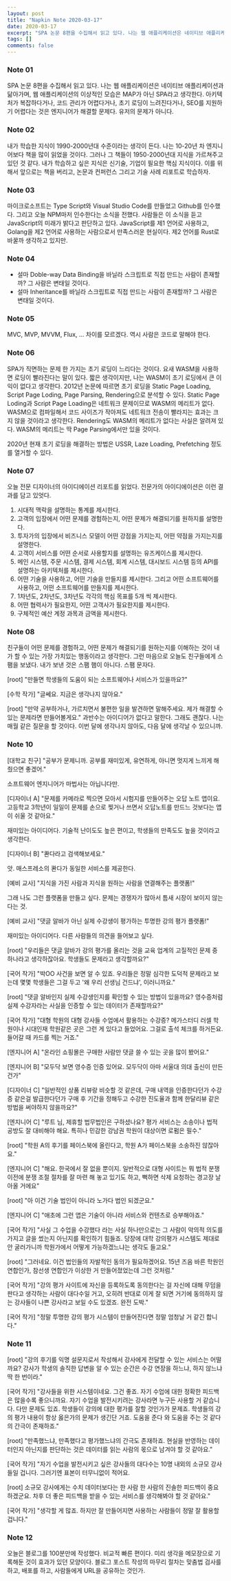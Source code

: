 ```yaml
---
layout: post
title: "Napkin Note 2020-03-17"
date: 2020-03-17
excerpt: "SPA 논문 8편을 수집해서 읽고 있다. 나는 웹 애플리케이션은 네이티브 애플리케이션과 닮..."
tags: []
comments: false
---
```



### Note 01

SPA 논문 8편을 수집해서 읽고 있다. 나는 웹 애플리케이션은 네이티브 애플리케이션과 닮아가며, 웹 애플리케이션의 이상적인 모습은 MAP가 아닌 SPA라고 생각한다. 아키텍처가 복잡하다거나, 코드 관리가 어렵다거나, 초기 로딩이 느려진다거나, SEO를 지원하기 어렵다는 것은 엔지니어가 해결할 문제다. 유저의 문제가 아니다.

### Note 02

내가 학습한 지식이 1990-2000년대 수준이라는 생각이 든다. 나는 10-20년 차 엔지니어보다 책을 많이 읽었을 것이다. 그러나 그 책들이 1950-2000년대 지식을 가르쳐주고 있던 것 같다. 내가 학습하고 싶은 지식은 신기술, 기업이 필요한 핵심 지식이다. 이를 위해서 앞으로는 책을 버리고, 논문과 컨퍼런스 그리고 기술 사례 리포트로 학습하자.

### Note 03

마이크로소프트는 Type Script와 Visual Studio Code를 만들었고 Github를 인수했다. 그리고 오늘 NPM마저 인수한다는 소식을 전했다. 사람들은 이 소식을 듣고 JavaScript의 미래가 밝다고 판단하고 있다. JavaScript를 제1 언어로 사용하고, Golang을 제2 언어로 사용하는 사람으로서 만족스러운 현실이다. 제2 언어를 Rust로 바꿀까 생각하고 있지만.

### Note 04

+ 설마 Doble-way Data Binding을 바닐라 스크립트로 직접 만드는 사람이 존재할까? 그 사람은 변태일 것이다.
+ 설마 Inheritance를 바닐라 스크립트로 직접 만드는 사람이 존재할까? 그 사람은 변태일 것이다.

### Note 05

MVC, MVP, MVVM, Flux, ... 차이를 모르겠다. 역시 사람은 코드로 말해야 한다.


### Note 06

SPA가 직면하는 문제 한 가지는 초기 로딩이 느리다는 것이다. 요새 WASM을 사용하면 로딩이 빨라진다는 말이 있다. 짧은 생각이지만, 나는 WASM이 초기 로딩에서 큰 이익이 없다고 생각한다. 2012년 논문에 따르면 초기 로딩을 Static Page Loading, Script Page Loding, Page Parsing, Rendering으로 분석할 수 있다. Static Page Loding과 Script Page Loading은 네트워크 문제이므로 WASM의 메리트가 없다. WASM으로 컴파일해서 코드 사이즈가 작아져도 네트워크 전송이 빨라지는 효과는 크지 않을 것이라고 생각한다. Rendering도 WASM의 메리트가 없다는 사실은 알려져 있다. WASM의 메리트는 딱 Page Parsing에서만 있을 것이다.

2020년 현재 초기 로딩을 해결하는 방법은 USSR, Laze Loading, Prefetching 정도를 열거할 수 있다.

### Note 07

오늘 전문 디자이너의 아이디에이션 리포트를 읽었다. 전문가의 아이디에이션은 이런 결과를 담고 있엇다.
1. 시대적 맥락을 설명하는 통계를 제시한다.
2. 고객의 입장에서 어떤 문제를 경험하는지, 어떤 문제가 해결되기를 원하지를 설명한다.
3. 투자가의 입장에서 비즈니스 모델이 어떤 강점을 가지는지, 어떤 약점을 가지는지를 설명한다.
4. 고객이 서비스를 어떤 순서로 사용할지를 설명하는 유즈케이스를 제시한다.
5. 메인 시스템, 주문 시스템, 결제 시스템, 회계 시스템, 대시보드 시스템 등의 API를 설명하는 아키텍처를 제시한다.
6. 어떤 기술을 사용하고, 어떤 기술을 만들지를 제시한다. 그리고 어떤 소프트웨어를 사용하고, 어떤 소프트웨어를 만들지를 제시한다.
7. 1차년도, 2차년도, 3차년도 각각의 핵심 목표를 5개 씩 제시한다. 
8. 어떤 협력사가 필요한지, 어떤 고객사가 필요한지를 제시한다.
9. 구체적인 예산 계정 과목과 금액을 제시한다.

### Note 08

친구들이 어떤 문제를 경험하고, 어떤 문제가 해결되기를 원하는지를 이해하는 것이 내가 할 수 있는 가장 가치있는 행동이라고 생각한다. 그런 마음으로 오늘도 친구들에게 스팸을 보냈다. 내가 보낸 것은 스팸 햄이 아니다. 스팸 문자다.

[root] "만들면 학생들의 도움이 되는 소프트웨어나 서비스가 있을까요?"

[수학 작가] "글쎄요. 지금은 생각나지 않아요."

[root] "만약 공부하거나, 가르치면서 불편한 일을 발견하면 말해주세요. 제가 해결할 수 있는 문제라면 만들어볼게요."
과반수는 아이디어가 없다고 말한다. 그래도 괜찮다. 나는 매월 같은 질문을 할 것이다. 이번 달에 생각나지 않아도, 다음 달에 생각날 수 있으니까.

### Note 10

[대학교 친구] "공부가 문제니까. 공부를 재미있게, 유연하게, 아니면 멋지게 느끼게 해줬으면 좋겠어."

소프트웨어 엔지니어가 마법사는 아닙니다만.

[디자이너 A] "문제를 카메라로 찍으면 모아서 시험지를 만들어주는 오답 노트 앱이요. 고등학교 3학년이 일일이 문제를 손으로 찢거나 쓰면서 오답노트를 만드느 것보다는 앱이 쉬울 것 같아요."

재미있는 아이디어다. 기술적 난이도도 높은 편이고, 학생들의 만족도도 높을 것이라고 생각한다.

[디자이너 B] "콴다라고 검색해보세요."

앗. 매스프레소의 콴다가 동일한 서비스를 제공한다.

[예비 교사] "지식을 가진 사람과 지식을 원하는 사람을 연결해주는 플랫폼!"

그래 나도 그런 플랫폼을 만들고 싶다. 문제는 경쟁자가 많아서 틈새 시장이 보이지 않는다는 것.

[예비 교사] "댓글 알바가 아닌 실제 수강생이 평가하는 투명한 강의 평가 플랫폼!"

재미있는 아이디어다. 다른 사람들의 의견을 들어보고 싶다.

[root] "우리들은 댓글 알바가 강의 평가를 올리는 것을 교육 업계의 고질적인 문제 중 하나라고 생각하잖아요. 학생들도 문제라고 생각할까요?"

[국어 작가] "박OO 사건을 보면 알 수 있죠. 우리들은 정말 심각한 도덕적 문제라고 보는데 몇몇 학생들은 그걸 두고 '왜 우리 선생님 건드냐', 이러니까요."

[root] "댓글 알바인지 실제 수강생인지를 확인할 수 있는 방법이 있을까요? 영수증처럼 실제 수강자라는 사실을 인증할 수 있는 데이터가 존재할까요?"

[국어 작가] "대형 학원의 대형 강사들 수업에서 활용하는 수강증? 메가스터디 러셀 학원이나 시대인재 학원같은 곳은 그런 게 있다고 들었어요. 그걸로 출석 체크를 하거든요. 들어갈 때 카드를 찍는 거죠."

[엔지니어 A] "온라인 쇼핑몰은 구매한 사람만 댓글 쓸 수 있는 곳을 많이 봤어요."

[엔지니어 B] "모두닥 보면 영수증 인증 있어요. 모두닥이 아마 서울대 의대 출신이 만든건가"

[디자이너 C] "일반적인 상품 리뷰랑 비슷할 것 같은데, 구매 내역을 인증한다던가 수강증 같은걸 발급한다던가 구매 후 기간을 정해두고 수강한 진도율과 함께 한달리뷰 같은 방법을 써야하지 않을까요?"

[엔지니어 C] "루트 님, 제휴할 법무법인은 구하셨나요? 평가 서비스는 소송이나 법적 공방도 잘 대비해야 해요. 특히나 민감한 강남권 학원이 대상이면 로펌은 필수."

[root] "학원 A의 후기를 페이스북에 올린다고, 학원 A가 페이스북을 소송하진 않잖아요."

[엔지니어 C] "해요. 한국에서 잘 없을 뿐이지. 일반적으로 대형 사이트는 뭐 법적 분쟁 이전에 분쟁 조절 절차를 잘 마련 해 놓고 있기도 하고, 뻑하면 삭제 요청하는 경고장 날아올 거에요"

[root] "아 이건 기술 법인이 아니라 노가다 법인 되겠군요."

[엔지니어 C] "애초에 그런 앱은 기술이 아니라 서비스와 컨텐츠로 승부해야죠."

[국어 작가] "사실 그 수업을 수강했다 라는 사실 하나만으로는 그 사람이 악의적 의도를 가지고 글을 썼는지 아닌지를 확인하기 힘들죠. 당장에 대학 강의평가 시스템도 제대로 안 굴러가니까 학원가에서 어떻게 가능하겠느냐는 생각도 들고요."

[root] "그러네요. 이건 법인들의 자발적인 동의가 필요하겠어요. 15년 즈음 바른 학원인 연합인가, 참선생 연합인가 이상한 거 만들어졌었는데 그런 것처럼."

[국어 작가] "강의 평가 사이트에 자신을 등록하도록 동의한다는 걸 자신에 대해 무덤을 판다고 생각하는 사람이 대다수일 거고, 오히려 반대로 이게 잘 되면 거기에 동의하지 않는 강사들이 나쁜 강사라고 보일 수도 있겠죠. 완전 도박."

[국어 작가] "정말 투명한 강의 평가 시스템이 만들어진다면 정말 엄청날 거 같긴 합니다."

### Note 11

[root] "강의 후기를 익명 설문지로서 작성해서 강사에게 전달할 수 있는 서비스는 어떨까요? 강사가 학생의 솔직한 답변을 알 수 있는 순간은 수강 연장을 하느냐, 하지 않느냐 딱 한 번이라."

[국어 작가] "강사들을 위한 시스템이네요. 그건 좋죠. 자기 수업에 대한 정확한 피드백은 많을수록 좋으니까요. 자기 수업을 발전시키려는 강사라면 누구든 사용할 거 같습니다. 다만 문제도 있죠. 학생들이 강의에 대한 평가를 잘할 것인가가 문제죠. 학생들의 강의 평가 내용이 항상 옳은가의 문제가 생긴단 거죠. 도움을 준다 와 도움을 주는 것 같다의 간극이 존재하죠."

[root] "만족했느냐, 만족했다고 평가했느냐의 간극도 존재하죠. 현실을 반영하는 데이터인지 아닌지를 판단하는 것은 데이터를 읽는 사람의 몫으로 남겨야 할 것 같아요."

[국어 작가] "자기 수업을 발전시키고 싶은 강사들의 대다수는 10명 내외의 소규모 강사들일 겁니다. 그러기엔 표본이 터무니없이 적어요. 

[root] 소규모 강사에게는 수치 데이터보다는 한 사람 한 사람의 진솔한 피드백이 중요하겠군요. 차후 더 좋은 피드백을 받을 수 있는 서비스를 생각해봐야 할 것 같아요."

[국어 작가] "생각할 게 많죠. 하지만 잘 만들어지면 사용하는 사람들이 정말 잘 활용할 겁니다."

### Note 12

오늘은 블로그를 100분만에 작성했다. 비교적 빠른 편이다. 미리 생각을 메모장으로 기록해둔 것이 효과가 있던 모양이다. 블로그 포스트 작성의 마무리 절차는 맞춤법 검사를 하고, 배포를 하고, 사람들에게 URL을 공유하는 것인가.
